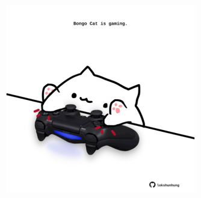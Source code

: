 <!-- built at 25/08/2023, 07:00:40 UTC -->
<p align="center">
  <img width="500" height="500" src="./ReadmeImage.svg">
</p>
